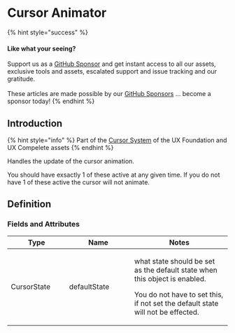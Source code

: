 # Cursor Animator

{% hint style="success" %}
#### Like what your seeing?

Support us as a [GitHub Sponsor](../../../where-to-buy/become-a-sponsor.md) and get instant access to all our assets, exclusive tools and assets, escalated support and issue tracking and our gratitude.\
\
These articles are made possible by our [GitHub Sponsors](../../../where-to-buy/become-a-sponsor.md) ... become a sponsor today!
{% endhint %}

## Introduction

{% hint style="info" %}
Part of the [Cursor System](../learning/core-concepts/cursor-tools.md) of the UX Foundation and UX Compelete assets
{% endhint %}

Handles the update of the cursor animation.

You should have exsactly 1 of these active at any given time. If you do not have 1 of these active the cursor will not animate.

## Definition

### Fields and Attributes

<table><thead><tr><th width="150">Type</th><th width="182.41271262309755">Name</th><th width="370.2">Notes</th></tr></thead><tbody><tr><td>CursorState</td><td>defaultState</td><td><p>what state should be set as the default state when this object is enabled.</p><p></p><p>You do not have to set this, if not set the default state will not be effected.</p></td></tr></tbody></table>

